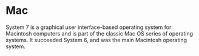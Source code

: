 # Mac

System 7 is a graphical user interface-based operating system for Macintosh computers and is part of the classic Mac OS series of operating systems. It succeeded System 6, and was the main Macintosh operating system.
